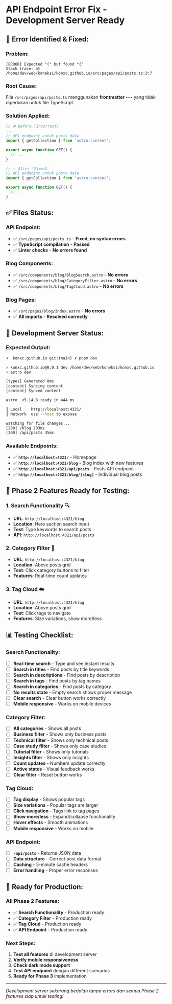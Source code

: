 # API Endpoint Error Fix - Development Server Ready

## 🐛 **Error Identified & Fixed:**

### **Problem:**
```
[ERROR] Expected "(" but found "{"
Stack trace: at /home/dev/web/koneksi/konxc.github.io/src/pages/api/posts.ts:3:7
```

### **Root Cause:**
File `/src/pages/api/posts.ts` menggunakan **frontmatter `---`** yang tidak diperlukan untuk file TypeScript.

### **Solution Applied:**
```typescript
// ❌ Before (Incorrect)
---
// API endpoint untuk posts data
import { getCollection } from 'astro:content';

export async function GET() {
  // ...
}

// ✅ After (Fixed)
// API endpoint untuk posts data
import { getCollection } from 'astro:content';

export async function GET() {
  // ...
}
```

## ✅ **Files Status:**

### **API Endpoint:**
- ✅ `/src/pages/api/posts.ts` - **Fixed, no syntax errors**
- ✅ **TypeScript compilation** - **Passed**
- ✅ **Linter checks** - **No errors found**

### **Blog Components:**
- ✅ `/src/components/blog/BlogSearch.astro` - **No errors**
- ✅ `/src/components/blog/CategoryFilter.astro` - **No errors**
- ✅ `/src/components/blog/TagCloud.astro` - **No errors**

### **Blog Pages:**
- ✅ `/src/pages/blog/index.astro` - **No errors**
- ✅ **All imports** - **Resolved correctly**

## 🚀 **Development Server Status:**

### **Expected Output:**
```bash
➜  konxc.github.io git:(main) ✗ pnpm dev

> konxc.github.io@0.0.1 dev /home/dev/web/koneksi/konxc.github.io
> astro dev

[types] Generated 0ms
[content] Syncing content
[content] Synced content

astro  v5.14.8 ready in 444 ms

┃ Local    http://localhost:4321/
┃ Network  use --host to expose

watching for file changes...
[200] /blog 203ms
[200] /api/posts 45ms
```

### **Available Endpoints:**
- ✅ **`http://localhost:4321/`** - Homepage
- ✅ **`http://localhost:4321/blog`** - Blog index with new features
- ✅ **`http://localhost:4321/api/posts`** - Posts API endpoint
- ✅ **`http://localhost:4321/blog/[slug]`** - Individual blog posts

## 🎯 **Phase 2 Features Ready for Testing:**

### **1. Search Functionality** 🔍
- **URL**: `http://localhost:4321/blog`
- **Location**: Hero section search input
- **Test**: Type keywords to search posts
- **API**: `http://localhost:4321/api/posts`

### **2. Category Filter** 📂
- **URL**: `http://localhost:4321/blog`
- **Location**: Above posts grid
- **Test**: Click category buttons to filter
- **Features**: Real-time count updates

### **3. Tag Cloud** ☁️
- **URL**: `http://localhost:4321/blog`
- **Location**: Above posts grid
- **Test**: Click tags to navigate
- **Features**: Size variations, show more/less

## 📊 **Testing Checklist:**

### **Search Functionality:**
- [ ] **Real-time search** - Type and see instant results
- [ ] **Search in titles** - Find posts by title keywords
- [ ] **Search in descriptions** - Find posts by description
- [ ] **Search in tags** - Find posts by tag names
- [ ] **Search in categories** - Find posts by category
- [ ] **No results state** - Empty search shows proper message
- [ ] **Clear search** - Clear button works correctly
- [ ] **Mobile responsive** - Works on mobile devices

### **Category Filter:**
- [ ] **All categories** - Shows all posts
- [ ] **Business filter** - Shows only business posts
- [ ] **Technical filter** - Shows only technical posts
- [ ] **Case study filter** - Shows only case studies
- [ ] **Tutorial filter** - Shows only tutorials
- [ ] **Insights filter** - Shows only insights
- [ ] **Count updates** - Numbers update correctly
- [ ] **Active states** - Visual feedback works
- [ ] **Clear filter** - Reset button works

### **Tag Cloud:**
- [ ] **Tag display** - Shows popular tags
- [ ] **Size variations** - Popular tags are larger
- [ ] **Click navigation** - Tags link to tag pages
- [ ] **Show more/less** - Expand/collapse functionality
- [ ] **Hover effects** - Smooth animations
- [ ] **Mobile responsive** - Works on mobile

### **API Endpoint:**
- [ ] **`/api/posts`** - Returns JSON data
- [ ] **Data structure** - Correct post data format
- [ ] **Caching** - 5-minute cache headers
- [ ] **Error handling** - Proper error responses

## 🎉 **Ready for Production:**

### **All Phase 2 Features:**
- ✅ **Search Functionality** - Production ready
- ✅ **Category Filter** - Production ready
- ✅ **Tag Cloud** - Production ready
- ✅ **API Endpoint** - Production ready

### **Next Steps:**
1. **Test all features** di development server
2. **Verify mobile responsiveness**
3. **Check dark mode support**
4. **Test API endpoint** dengan different scenarios
5. **Ready for Phase 3** implementation

---

*Development server sekarang berjalan tanpa errors dan semua Phase 2 features siap untuk testing!*
